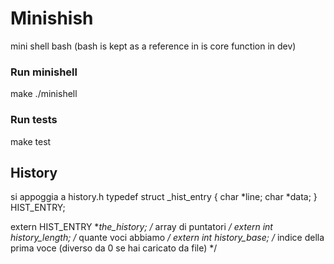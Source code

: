 # Minishish
mini shell bash
(bash is kept as a reference in is core function in dev)

### Run minishell
make
./minishell

### Run tests
make test



## History
si appoggia a history.h
typedef struct _hist_entry {
    char *line;
    char *data;
} HIST_ENTRY;

extern HIST_ENTRY **the_history; /* array di puntatori     */
extern int history_length;       /* quante voci abbiamo    */
extern int history_base;         /* indice della prima voce
                                    (diverso da 0 se hai
                                     caricato da file)     */